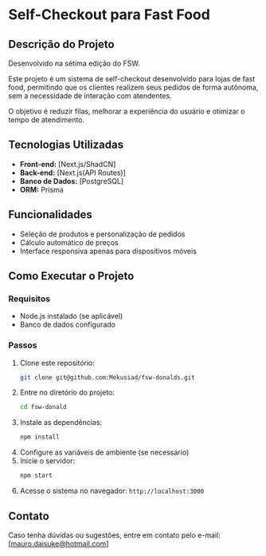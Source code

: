 # Self-Checkout para Fast Food

## Descrição do Projeto


Desenvolvido na sétima edição do FSW.

Este projeto é um sistema de self-checkout desenvolvido para lojas de fast food, permitindo que os clientes realizem seus pedidos de forma autônoma, sem a necessidade de interação com atendentes.

O objetivo é reduzir filas, melhorar a experiência do usuário e otimizar o tempo de atendimento.
 
## Tecnologias Utilizadas

- **Front-end:** [Next.js/ShadCN]
- **Back-end:** [Next.js(API Routes)]
- **Banco de Dados:** [PostgreSQL]
- **ORM:** Prisma


## Funcionalidades

- Seleção de produtos e personalização de pedidos
- Cálculo automático de preços
- Interface responsiva apenas para dispositivos móveis

## Como Executar o Projeto

### Requisitos

- Node.js instalado (se aplicável)
- Banco de dados configurado

### Passos

1. Clone este repositório:
   ```sh
   git clone git@github.com:Mekusiad/fsw-donalds.git
   ```
2. Entre no diretório do projeto:
   ```sh
   cd fsw-donald
   ```
3. Instale as dependências:
   ```sh
   npm install
   ```
4. Configure as variáveis de ambiente (se necessário)
5. Inicie o servidor:
   ```sh
   npm start
   ```
6. Acesse o sistema no navegador: `http://localhost:3000`


## Contato

Caso tenha dúvidas ou sugestões, entre em contato pelo e-mail: [[mauro.daisuke@hotmail.com](mailto\:mauro.daisuke@hotmail.com)]

